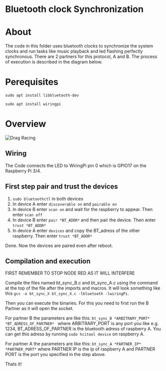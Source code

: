 # Bluetooth clock Synchronization

# About
The code in this folder uses bluetooth clocks to synchronize the system clocks and run tasks like music playback and led flashing perfectly synchronous. There are 2 partners for this protocol, A and B. The process of execution is described in the diagram below.


# Perequisites 
 ```sudo apt install libbluetooth-dev```
 
 ```sudo apt install wiringpi```
 
# Overview

![Drag Racing](bt_sync.png)

## Wiring
The Code connects the LED to WiringPi pin 0 which is GPIO17 on the Raspberry Pi 3/4.

## First step pair and trust the devices
1. ```sudo bluetoothctl``` in both devices 
2. In device A enter ```discoverable on``` and ```pairable on ```
3. In device B enter ```scan on``` and wait for the raspberry to appear. Then enter ```scan off```
4. In device B enter ```pair *BT_ADDR*``` and then pair the device. Then enter ```trust *BT_ADDR*```
5. In device A enter ```devices``` and copy the BT_adress of the other raspberry. Then enter ```trust *BT_ADDR*```

Done. Now the devices are paired even after reboot.

## Compilation and execution 
FIRST REMEMBER TO STOP NODE RED AS IT WILL INTERFERE

Compile the files named bt_sync_B.c and bt_sync_A.c using the command at the top of the file after the imports and macros. It will look something like this 
```gcc -o bt_sync_X bt_sync_X.c -lbluetooth -lwiringPi```. 

Then you can execute the binaries. For this you need to first run the B Partner as it will open the socket. 


For partner B the parameters are like this: ```bt_sync_B *ARBITRARY_PORT* *BT_ADRESS_OF_PARTNER* ``` where ARBITRARY_PORT is any port you like e.g. 1234, BT_ADRESS_OF_PARTNER is the bluetooth adress of raspberry A. You can get this adress by running ```sudo hcitool device``` on raspberry A.
  
  
For partner A the parameters are like this: ```bt_sync_A *PARTNER_IP* *PARTNER_PORT*``` where PARTNER IP is the ip of raspberry A and PARTNER PORT is the port you specified in the step above.

Thats it!
